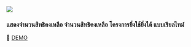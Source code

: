 <img src="https://i.imgur.com/GPap3Rt.png">
<h3>แสดงจำนวนสิทธิคงเหลือ จำนวนสิทธิคงเหลือ โครงการยิ่งใช้ยิ่งได้ แบบเรียลไทม์</h3>

🚀 <a href="https://bit.ly/3vNm4Rs" target="_new">DEMO</a>
